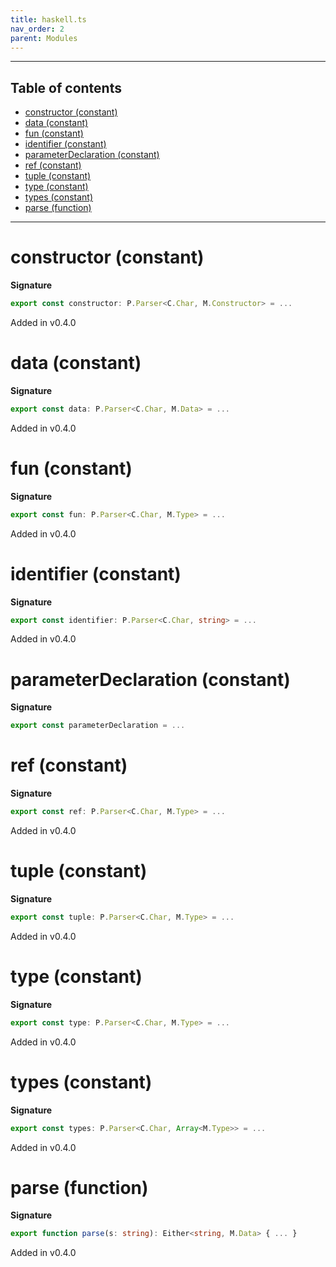 ```yaml
---
title: haskell.ts
nav_order: 2
parent: Modules
---
```


---

<h2 class="text-delta">Table of contents</h2>

- [constructor (constant)](#constructor-constant)
- [data (constant)](#data-constant)
- [fun (constant)](#fun-constant)
- [identifier (constant)](#identifier-constant)
- [parameterDeclaration (constant)](#parameterdeclaration-constant)
- [ref (constant)](#ref-constant)
- [tuple (constant)](#tuple-constant)
- [type (constant)](#type-constant)
- [types (constant)](#types-constant)
- [parse (function)](#parse-function)

---

# constructor (constant)

**Signature**

```ts
export const constructor: P.Parser<C.Char, M.Constructor> = ...
```

Added in v0.4.0

# data (constant)

**Signature**

```ts
export const data: P.Parser<C.Char, M.Data> = ...
```

Added in v0.4.0

# fun (constant)

**Signature**

```ts
export const fun: P.Parser<C.Char, M.Type> = ...
```

Added in v0.4.0

# identifier (constant)

**Signature**

```ts
export const identifier: P.Parser<C.Char, string> = ...
```

Added in v0.4.0

# parameterDeclaration (constant)

**Signature**

```ts
export const parameterDeclaration = ...
```

# ref (constant)

**Signature**

```ts
export const ref: P.Parser<C.Char, M.Type> = ...
```

Added in v0.4.0

# tuple (constant)

**Signature**

```ts
export const tuple: P.Parser<C.Char, M.Type> = ...
```

Added in v0.4.0

# type (constant)

**Signature**

```ts
export const type: P.Parser<C.Char, M.Type> = ...
```

Added in v0.4.0

# types (constant)

**Signature**

```ts
export const types: P.Parser<C.Char, Array<M.Type>> = ...
```

Added in v0.4.0

# parse (function)

**Signature**

```ts
export function parse(s: string): Either<string, M.Data> { ... }
```

Added in v0.4.0
